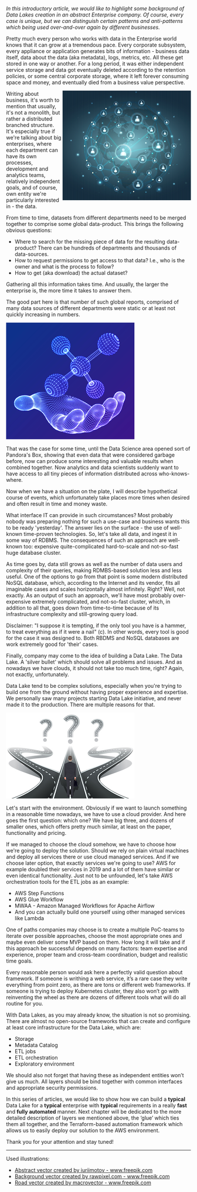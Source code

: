 _In this introductory article, we would like to highlight some background of Data Lakes creation in an abstract Enterprise company. Of course, every case is unique, but we can distinguish certain patterns and anti-patterns which being used over-and-over again by different businesses._

Pretty much every person who works with data in the Enterprise world knows that it can grow at a tremendous pace. Every corporate subsystem, every appliance or application generates bits of information - business data itself, data about the data (aka metadata), logs, metrics, etc. All these get stored in one way or another. For a long period, it was either independent service storage and data got eventually deleted according to the retention policies, or some central corporate storage, where it left forever consuming space and money, and eventually died from a business value perspective. 

<img align="right" src="./images/org_structure.png"/>

Writing about business, it's worth to mention that usually, it's not a monolith, but rather a distributed branched structure. It's especially true if we're talking about big enterprises, where each department can have its own processes, development and analytics teams, relatively independent goals, and of course, own entity we're particularly interested in - the data. 

From time to time, datasets from different departments need to be merged together to comprise some global data-product. This brings the following obvious questions:

* Where to search for the missing piece of data for the resulting data-product? There can be hundreds of departments and thousands of data-sources.
* How to request permissions to get access to that data? I.e., who is the owner and what is the process to follow? 
* How to get (aka download) the actual dataset? 

Gathering all this information takes time. And usually, the larger the enterprise is, the more time it takes to answer them. 

The good part here is that number of such global reports, comprised of many data sources of different departments were static or at least not quickly increasing in numbers. 

![Data Science](./images/data_science.png)

That was the case for some time, until the Data Science area opened sort of Pandora's Box, showing that even data that were considered garbage before, now can produce some interesting and valuable results when combined together. Now analytics and data scientists suddenly want to have access to all tiny pieces of information distributed across who-knows-where.

Now when we have a situation on the plate, I will describe hypothetical course of events, which unfortunately take places more times when desired and often result in time and money waste.

What interface IT can provide in such circumstances? Most probably nobody was preparing nothing for such a use-case and business wants this to be ready 'yesterday'. The answer lies on the surface - the use of well-known time-proven technologies. So, let's take all data, and ingest it in some way of RDBMS. The consequences of such an approach are well-known too: expensive quite-complicated hard-to-scale and not-so-fast huge database cluster.

As time goes by, data still grows as well as the number of data users and complexity of their queries, making RDMBS-based solution less and less useful. One of the options to go from that point is some modern distributed NoSQL database, which, according to the Internet and its vendor, fits all imaginable cases and scales horizontally almost infinitely. Right? Well, not exactly. As an output of such an approach, we'll have most probably over-expensive extremely complicated, and not-so-fast cluster, which, in addition to all that, goes down from time-to-time because of its infrastructure complexity and still-growing query load. 

Disclaimer: "I suppose it is tempting, if the only tool you have is a hammer, to treat everything as if it were a nail" (c). In other words, every tool is good for the case it was designed to. Both RBDMS and NoSQL databases are work extremely good for 'their' cases.

Finally, company may come to the idea of building a Data Lake. The Data Lake. A 'silver bullet' which should solve all problems and issues. And as nowadays we have clouds, it should not take too much time, right? Again, not exactly, unfortunately. 

Data Lake tend to be complex solutions, especially when you're trying to build one from the ground without having proper experience and expertise. We personally saw many projects starting Data Lake initiative, and never made it to the production. There are multiple reasons for that.

![Hard choises](./images/choises.jpg)

Let's start with the environment. Obviously if we want to launch something in a reasonable time nowadays, we have to use a cloud provider. And here goes the first question: which one? We have big three, and dozens of smaller ones, which offers pretty much similar, at least on the paper, functionality and pricing.

If we managed to choose the cloud somehow, we have to choose how we're going to deploy the solution. Should we rely on plain virtual machines and deploy all services there or use cloud managed services. And if we choose later option, that exactly services we're going to use? AWS for example doubled their services in 2019 and a lot of them have similar or even identical functionality. Just not to be unfounded, let's take AWS orchestration tools for the ETL jobs as an example: 

* AWS Step Functions
* AWS Glue Workflow
* MWAA - Amazon Managed Workflows for Apache Airflow
* And you can actually build one yourself using other managed services like Lambda

One of paths companies may choose is to create a multiple PoC-teams to iterate over possible approaches, choose the most appropriate ones and maybe even deliver some MVP based on them. How long it will take and if this approach be successful depends on many factors: team expertise and experience, proper team and cross-team coordination, budget and realistic time goals. 

Every reasonable person would ask here a perfectly valid question about framework. If someone is writhing a web service, it’s a rare case they write everything from point zero, as there are tons or different web frameworks. If someone is trying to deploy Kubernetes cluster, they also won’t go with reinventing the wheel as there are dozens of different tools what will do all routine for you. 

With Data Lakes, as you may already know, the situation is not so promising. There are almost no open-source frameworks that can create and configure at least core infrastructure for the Data Lake, which are:

* Storage
* Metadata Catalog
* ETL jobs
* ETL orchestration
* Exploratory environment

We should also not forget that having these as independent entities won’t give us much. All layers should be bind together with common interfaces and appropriate security permissions.  

In this series of articles, we would like to show how we can build a **typical** Data Lake for a **typical** enterprise with **typical** requirements in a really **fast** and **fully automated** manner. Next chapter will be dedicated to the more detailed description of layers we mentioned above, the ‘glue’ which ties them all together, and the Terraform-based automation framework which allows us to easily deploy our solution to the AWS environment. 

Thank you for your attention and stay tuned!

---

Used illustrations: 

<ul>
  <li><a href="https://www.freepik.com/vectors/abstract">Abstract vector created by iuriimotov - www.freepik.com</a></li>
  <li><a href="https://www.freepik.com/vectors/background">Background vector created by rawpixel.com - www.freepik.com</a></li>
  <li><a href="https://www.freepik.com/vectors/road">Road vector created by macrovector - www.freepik.com</a></li>
</ul>
